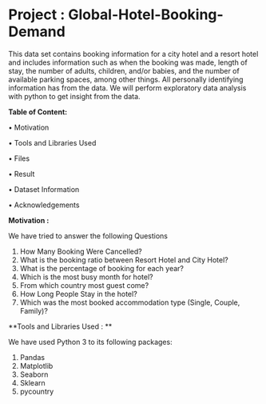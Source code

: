 # Project : Global-Hotel-Booking-Demand
This data set contains booking information for a city hotel and a resort hotel and includes information such as when the booking was made, length of stay, the number of adults, children, and/or babies, and the number of available parking spaces, among other things. All personally identifying information has from the data.
We will perform exploratory data analysis with python to get insight from the data.

**Table of Content:**


•	Motivation

•	Tools and Libraries Used

•	Files

•	Result

•	Dataset Information

•	Acknowledgements

**Motivation :**

We have tried to answer the following Questions
1.	How Many Booking Were Cancelled?
2.	What is the booking ratio between Resort Hotel and City Hotel?
3.	What is the percentage of booking for each year?
4.	Which is the most busy month for hotel?
5.	From which country most guest come?
6.	How Long People Stay in the hotel?
7.	Which was the most booked accommodation type (Single, Couple, Family)?

**Tools and Libraries Used : **

We have used Python 3 to its following packages:

1.	Pandas
2.	Matplotlib
3.	Seaborn
4.	Sklearn
5.	pycountry

